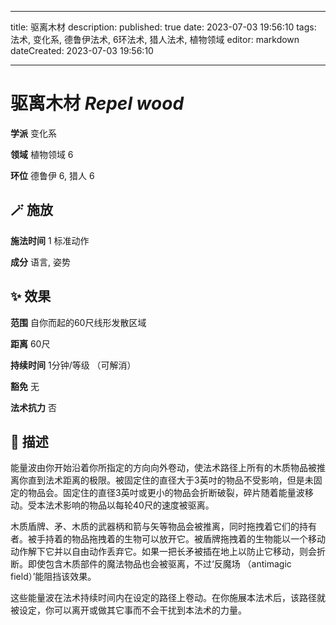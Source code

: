 
---
title: 驱离木材
description: 
published: true
date: 2023-07-03 19:56:10
tags: 法术, 变化系, 德鲁伊法术, 6环法术, 猎人法术, 植物领域
editor: markdown
dateCreated: 2023-07-03 19:56:10

---

# **驱离木材** *Repel wood*

**学派** 变化系 

**领域** 植物领域 6

**环位** 德鲁伊 6, 猎人 6

## 🪄 施放

**施法时间** 1 标准动作

**成分** 语言, 姿势

## ✨ 效果  

**范围** 自你而起的60尺线形发散区域

**距离** 60尺  

**持续时间** 1分钟/等级 （可解消） 

**豁免** 无

**法术抗力** 否

## 📖 描述

能量波由你开始沿着你所指定的方向向外卷动，使法术路径上所有的木质物品被推离你直到法术距离的极限。被固定住的直径大于3英吋的物品不受影响，但是未固定的物品会。固定住的直径3英吋或更小的物品会折断破裂，碎片随着能量波移动。受本法术影响的物品以每轮40尺的速度被驱离。

木质盾牌、矛、木质的武器柄和箭与矢等物品会被推离，同时拖拽着它们的持有者。被手持着的物品拖拽着的生物可以放开它。被盾牌拖拽着的生物能以一个移动动作解下它并以自由动作丢弃它。如果一把长矛被插在地上以防止它移动，则会折断。即使包含木质部件的魔法物品也会被驱离，不过‘反魔场 （antimagic field）’能阻挡该效果。

这些能量波在法术持续时间内在设定的路径上卷动。在你施展本法术后，该路径就被设定，你可以离开或做其它事而不会干扰到本法术的力量。
    